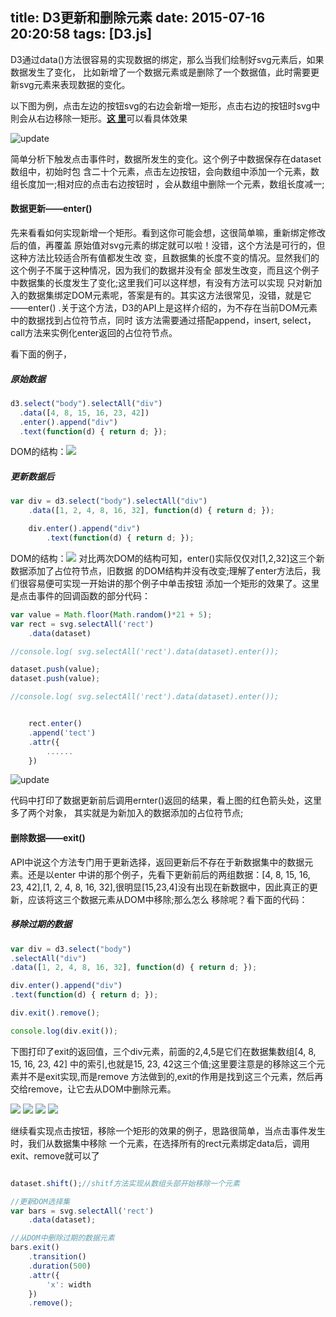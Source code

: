 title: D3更新和删除元素
date: 2015-07-16 20:20:58
tags: [D3.js]
---
D3通过data()方法很容易的实现数据的绑定，那么当我们绘制好svg元素后，如果数据发生了变化，
比如新增了一个数据元素或是删除了一个数据值，此时需要更新svg元素来表现数据的变化。

以下图为例，点击左边的按钮svg的右边会新增一矩形，点击右边的按钮时svg中則会从右边移除一矩形。<a href="http://codepen.io/yourlei/pen/WvyVaO"><strong>这 里</strong></a>可以看具体效果

<img src="/images/study/update-d3.png" alt="update">

简单分析下触发点击事件时，数据所发生的变化。这个例子中数据保存在dataset数组中，初始时包
含二十个元素，点击左边按钮，会向数组中添加一个元素，数组长度加一;相对应的点击右边按钮时
，会从数组中删除一个元素，数组长度减一;

#### 数据更新——enter()

先来看看如何实现新增一个矩形。看到这你可能会想，这很简单嘛，重新绑定修改后的值，再覆盖
原始值对svg元素的绑定就可以啦！没错，这个方法是可行的，但这种方法比较适合所有值都发生改
变，且数据集的长度不变的情况。显然我们的这个例子不属于这种情况，因为我们的数据并没有全
部发生改变，而且这个例子中数据集的长度发生了变化;这里我们可以这样想，有没有方法可以实现
只对新加入的数据集绑定DOM元素呢，答案是有的。其实这方法很常见，没错，就是它——enter()
.关于这个方法，D3的API上是这样介绍的，为不存在当前DOM元素中的数据找到占位符节点，同时
该方法需要通过搭配append，insert, select，call方法来实例化enter返回的占位符节点。
<!-- more -->
看下面的例子，

##### 原始数据
``` javascript
d3.select("body").selectAll("div")
  .data([4, 8, 15, 16, 23, 42])
  .enter().append("div")
  .text(function(d) { return d; });
```
DOM的结构：<img src="/images/study/20150816-01.jpg">

##### 更新数据后
``` javascript
var div = d3.select("body").selectAll("div")
    .data([1, 2, 4, 8, 16, 32], function(d) { return d; });

    div.enter().append("div")
        .text(function(d) { return d; });
```
DOM的结构：<img src="/images/study/20150816-02.jpg">
对比两次DOM的结构可知，enter()实际仅仅对[1,2,32]这三个新数据添加了占位符节点，旧数据
的DOM结构并没有改变;理解了enter方法后，我们很容易便可实现一开始讲的那个例子中单击按钮
添加一个矩形的效果了。这里是点击事件的回调函数的部分代码：

``` javascript
var value = Math.floor(Math.random()*21 + 5); 
var rect = svg.selectAll('rect')
	.data(dataset)

//console.log( svg.selectAll('rect').data(dataset).enter());

dataset.push(value);
dataset.push(value);

//console.log( svg.selectAll('rect').data(dataset).enter());


	rect.enter()
	.append('tect')
	.attr({
		......
	})
```
<img src="/images/study/update-1.png" alt="update">

代码中打印了数据更新前后调用ernter()返回的结果，看上图的红色箭头处，这里多了两个对象，
其实就是为新加入的数据添加的占位符节点;

#### 删除数据——exit()
API中说这个方法专门用于更新选择，返回更新后不存在于新数据集中的数据元素。还是以enter
中讲的那个例子，先看下更新前后的两组数据：[4, 8, 15, 16, 23, 42],[1, 2, 4, 8, 16, 32],很明显[15,23,4]没有出现在新数据中，因此真正的更新，应该将这三个数据元素从DOM中移除;那么怎么
移除呢？看下面的代码：

##### 移除过期的数据
 ``` javascript
var div = d3.select("body")
.selectAll("div")
.data([1, 2, 4, 8, 16, 32], function(d) { return d; });

div.enter().append("div")
.text(function(d) { return d; });	

div.exit().remove();

console.log(div.exit());

 ```
下图打印了exit的返回值，三个div元素，前面的2,4,5是它们在数据集数组[4, 8, 15, 16, 23, 42]
中的索引,也就是15, 23, 42这三个值;这里要注意是的移除这三个元素并不是exit实现,而是remove
方法做到的,exit的作用是找到这三个元素，然后再交给remove，让它去从DOM中删除元素。

<img src="/images/study/2015-08-16-03.jpg" />
<img src="/images/study/2015-08-16-05.jpg" />
<img src="/images/study/2015-08-16-06.jpg" />
<img src="/images/study/2015-08-16-07.jpg" />

继续看实现点击按钮，移除一个矩形的效果的例子，思路很简单，当点击事件发生时，我们从数据集中移除
一个元素，在选择所有的rect元素绑定data后，调用exit、remove就可以了
``` javascript

dataset.shift();//shitf方法实现从数组头部开始移除一个元素

//更新DOM选择集
var bars = svg.selectAll('rect')
	.data(dataset);

//从DOM中删除过期的数据元素
bars.exit()
	.transition()
	.duration(500)
	.attr({
		'x': width
	})
	.remove();
``` 

